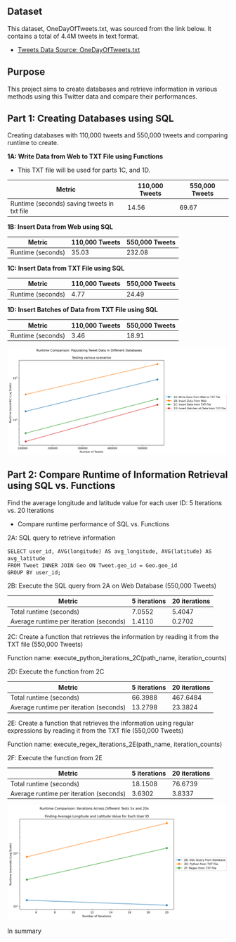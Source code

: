 ## Dataset

This dataset, OneDayOfTweets.txt, was sourced from the link below. It contains a total of 4.4M tweets in text format. 
- [Tweets Data Source: OneDayOfTweets.txt](https://dbgroup.cdm.depaul.edu/DSC450/OneDayOfTweets.txt)


## Purpose

This project aims to create databases and retrieve information in various methods using this Twitter data and compare their performances. 


## Part 1: Creating Databases using SQL

Creating databases with 110,000 tweets and 550,000 tweets and comparing runtime to create.

**1A: Write Data from Web to TXT File using Functions**
- This TXT file will be used for parts 1C, and 1D.

| Metric                                       | 110,000 Tweets | 550,000 Tweets |
|----------------------------------------------|----------------|----------------|
| Runtime (seconds) saving tweets in txt file | 14.56          | 69.67          |

**1B: Insert Data from Web using SQL**

| Metric           | 110,000 Tweets | 550,000 Tweets |
|------------------|----------------|----------------|
| Runtime (seconds) | 35.03          | 232.08         |

**1C: Insert Data from TXT File using SQL**

| Metric           | 110,000 Tweets | 550,000 Tweets |
|------------------|----------------|----------------|
| Runtime (seconds) | 4.77           | 24.49          |

**1D: Insert Batches of Data from TXT File using SQL**

| Metric           | 110,000 Tweets | 550,000 Tweets |
|------------------|----------------|----------------|
| Runtime (seconds) | 3.46           | 18.91          |


<img src="assets/img/1E_plot_runtime_populate.png" alt="plot_runtime_populate">


## Part 2: Compare Runtime of Information Retrieval using SQL vs. Functions

Find the average longitude and latitude value for each user ID: 5 Iterations vs. 20 Iterations

- Compare runtime performance of SQL vs. Functions

2A: SQL query to retrieve information

    SELECT user_id, AVG(longitude) AS avg_longitude, AVG(latitude) AS avg_latitude
    FROM Tweet INNER JOIN Geo ON Tweet.geo_id = Geo.geo_id
    GROUP BY user_id;

2B: Execute the SQL query from 2A on Web Database (550,000 Tweets)

| Metric                                      | 5 iterations | 20 iterations |
|---------------------------------------------|--------------|---------------|
| Total runtime (seconds)                     | 7.0552       | 5.4047        |
| Average runtime per iteration (seconds)     | 1.4110       | 0.2702        |

2C: Create a function that retrieves the information by reading it from the TXT file (550,000 Tweets)

Function name: execute_python_iterations_2C(path_name, iteration_counts)

2D: Execute the function from 2C 

| Metric                                      | 5 iterations | 20 iterations |
|---------------------------------------------|--------------|---------------|
| Total runtime (seconds)                     | 66.3988      | 467.6484      |
| Average runtime per iteration (seconds)     | 13.2798      | 23.3824       |

2E: Create a function that retrieves the information using regular expressions by reading it from the TXT file (550,000 Tweets)

Function name: execute_regex_iterations_2E(path_name, iteration_counts)

2F: Execute the function from 2E

| Metric                                      | 5 iterations | 20 iterations |
|---------------------------------------------|--------------|---------------|
| Total runtime (seconds)                     | 18.1508      | 76.6739       |
| Average runtime per iteration (seconds)     | 3.6302       | 3.8337        |



<img src="assets/img/2G_plot_runtime_distributions.png" alt="plot_runtime_distributions.png">


  In summary

